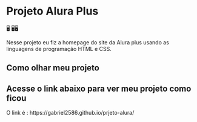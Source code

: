<h1>Projeto Alura Plus</h1>🖥️
🖥️🖥️
<p>Nesse projeto eu fiz a homepage do site da Alura plus usando as linguagens de programação HTML e CSS.</p>
<section class=" principal container ">
  <h1>Como olhar meu projeto</h1>
  <h2>Acesse o link abaixo para ver meu projeto como ficou</h2>
  <p> O link é : <a>https://gabriel2586.github.io/prjeto-alura/</a>
    
    

  
